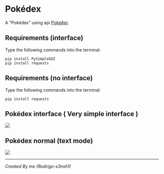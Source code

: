 # Pokédex
A "Pokédex" using api [PokeApi](https://pokeapi.co/).

## Requirements (interface)
Type the following commands into the terminal:

```
pip install PySimpleGUI
pip install requests
```
## Requirements (no interface)
Type the following commands into the terminal:

```
pip install requests
```
## Pokédex interface ( Very simple interface )
<img src="image/gif_gui.gif">

## Pokédex normal (text mode)
<img src="image/gif_poke.gif">

___
_Created By me (Rodrigo-s3nsh1)_

